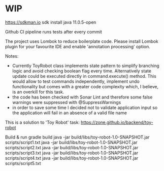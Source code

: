 # WIP

https://sdkman.io
sdk install java 11.0.5-open

Github CI pipeline runs tests after every commit

The project uses Lombok to reduce boilerplate code. Please install Lombok plugin for your favourite IDE and enable 'annotation processing' option.

Notes:  
- Currently ToyRobot class implements state pattern to simplify branching logic and avoid checking boolean flag every time. 
Alternatively state update could be executed directly in command.execute() method. This would allow to test commands independently, 
implement undo functionality but comes with a greater code complexity which, I believe, is an overkill for this task. 
- the code has been checked with Sonar Lint and therefore some false warnings were suppressed with @SuppressWarnings
- in order to save some time I decided not to validate application input so the application will fail in an absence of a valid file name

This is a solution to 'Toy Robot' task: 
https://zone.github.io/backend/toy-robot

Build & run
gradle build
java -jar build/libs/toy-robot-1.0-SNAPSHOT.jar scripts/script1.txt
java -jar build/libs/toy-robot-1.0-SNAPSHOT.jar scripts/script2.txt
java -jar build/libs/toy-robot-1.0-SNAPSHOT.jar scripts/script3.txt
java -jar build/libs/toy-robot-1.0-SNAPSHOT.jar scripts/script4.txt
java -jar build/libs/toy-robot-1.0-SNAPSHOT.jar scripts/script5.txt
